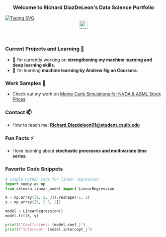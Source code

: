 <h3 align="center">Welcome to Richard DiazDeLeon's Data Science Portfolio</h3>

<!-- Typing SVG -->
<a href="https://git.io/typing-svg">
  <img src="https://readme-typing-svg.herokuapp.com?font=Fira+Code&size=22&pause=1000&color=6C5EF7&random=false&width=435&lines=Data+Scientist+%26+A.I.+Enthusiast" alt="Typing SVG" />
</a>

<div align="center">
  <!-- Profile Views -->
  <a href="https://github.com/dsrichard97" target="_blank">
    <img height="26px" src="https://komarev.com/ghpvc/?username=dsrichard97&color=grey&style=flat" alt="profile views" />
  </a>
  <!-- Other badges with consistent style -->
  <!-- Add your badges here -->
</div> 

&nbsp;

### Current Projects and Learning 🌱

- 🔭 I’m currently working on **strengthening my machine learning and deep learning skills**.
- 🌱 I’m learning **machine learning by Andrew Ng on Coursera**.

### Work Samples 👯

- Check out my work on [Monte Carlo Simulations for NVDA & ASML Stock Prices](https://github.com/dsrichard97/project2_montecarlosim)

### Contact 📫

- How to reach me: **Richard.Diazdeleon01@student.csulb.edu**

### Fun Facts ⚡

- I love learning about **stochastic processes and multivariate time series**.

<!-- Additional sections can go here -->

<!-- Code Snippets -->
### Favorite Code Snippets
```python
# Simple Python code for linear regression
import numpy as np
from sklearn.linear_model import LinearRegression

X = np.array([1, 2, 3]).reshape(-1, 1)
y = np.array([1, 2.5, 2])

model = LinearRegression()
model.fit(X, y)

print(f"Coefficient: {model.coef_}")
print(f"Intercept: {model.intercept_}")
